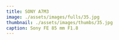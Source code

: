 ```yaml
---
title: SONY A7M3
image: ./assets/images/fulls/35.jpg
thumbnail: ./assets/images/thumbs/35.jpg
caption: Sony FE 85 mm F1.8
---
```

